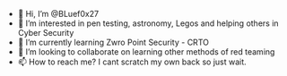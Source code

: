 - 👋 Hi, I’m @BLuef0x27
- 👀 I’m interested in pen testing, astronomy, Legos and helping others in Cyber Security
- 🌱 I’m currently learning Zwro Point Security - CRTO
- 💞️ I’m looking to collaborate on learning other methods of red teaming
- 📫 How to reach me? I cant scratch my own back so just wait.

<!---
BLuef0x27/BLuef0x27 is a ✨ special ✨ repository because its `README.md` (this file) appears on your GitHub profile.
You can click the Preview link to take a look at your changes.
--->
